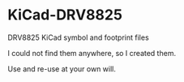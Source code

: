 # KiCad-DRV8825
DRV8825 KiCad symbol and footprint files

I could not find them anywhere, so I created them.

Use and re-use at your own will.
